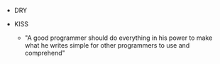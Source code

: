 

<!-- Status: draft. -->



- DRY

- KISS
  - "A good programmer should do everything in his power to make what he writes simple for other programmers to use and comprehend"


